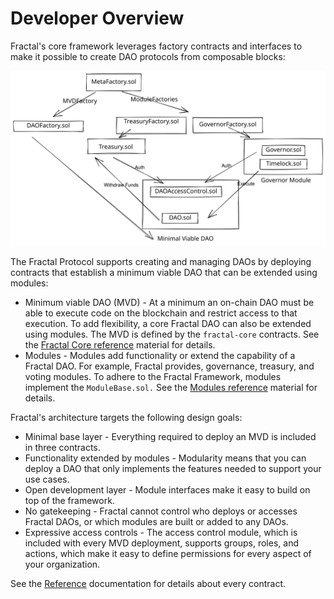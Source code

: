 # Developer Overview

Fractal's core framework leverages factory contracts and interfaces to make it possible to create DAO protocols from composable blocks:

<img src="../.gitbook/assets/file.drawing (1).svg" alt="DAO Creation Diagram" class="gitbook-drawing">

The Fractal Protocol supports creating and managing DAOs by deploying contracts that establish a minimum viable DAO that can be extended using modules:

* Minimum viable DAO (MVD) - At a minimum an on-chain DAO must be able to execute code on the blockchain and restrict access to that execution. To add flexibility, a core Fractal DAO can also be extended using modules. The MVD is defined by the `fractal-core` contracts. See the [Fractal Core reference](reference/fractal-core/) material for details.
* Modules - Modules add functionality or extend the capability of a Fractal DAO. For example, Fractal provides, governance, treasury, and voting modules. To adhere to the Fractal Framework, modules implement the `ModuleBase.sol.` See the [Modules reference](reference/modules/) material for details.

Fractal's architecture targets the following design goals:

* Minimal base layer - Everything required to deploy an MVD is included in three contracts.
* Functionality extended by modules - Modularity means that you can deploy a DAO that only implements the features needed to support your use cases.
* Open development layer - Module interfaces make it easy to build on top of the framework.
* No gatekeeping - Fractal cannot control who deploys or accesses Fractal DAOs, or which modules are built or added to any DAOs.
* Expressive access controls - The access control module, which is included with every MVD deployment, supports groups, roles, and actions, which make it easy to define permissions for every aspect of your organization.

See the [Reference](reference/) documentation for details about every contract.



